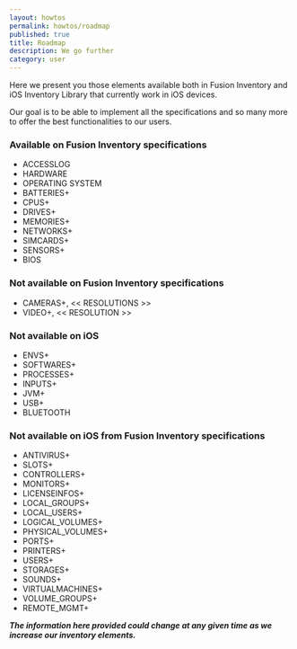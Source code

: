 ```yaml
---
layout: howtos
permalink: howtos/roadmap
published: true
title: Roadmap
description: We go further
category: user
---
```

Here we present you those elements available both in Fusion Inventory and iOS Inventory Library that currently work in iOS devices.

Our goal is to be able to implement all the specifications and so many more to offer the best functionalities to our users.

### Available on Fusion Inventory specifications

- ACCESSLOG
- HARDWARE
- OPERATING SYSTEM
- BATTERIES+
- CPUS+
- DRIVES+
- MEMORIES+
- NETWORKS+
- SIMCARDS+
- SENSORS+ 
- BIOS

### Not available on Fusion Inventory specifications

- CAMERAS+, << RESOLUTIONS >>
- VIDEO+, << RESOLUTION >>

### Not available on iOS

- ENVS+
- SOFTWARES+
- PROCESSES+
- INPUTS+ 
- JVM+ 
- USB+ 
- BLUETOOTH

### Not available on iOS from Fusion Inventory specifications

- ANTIVIRUS+
- SLOTS+
- CONTROLLERS+
- MONITORS+
- LICENSEINFOS+
- LOCAL_GROUPS+
- LOCAL_USERS+
- LOGICAL_VOLUMES+
- PHYSICAL_VOLUMES+
- PORTS+
- PRINTERS+
- USERS+
- STORAGES+
- SOUNDS+
- VIRTUALMACHINES+
- VOLUME_GROUPS+
- REMOTE_MGMT+



_**The information here provided could change at any given time as we increase our inventory elements.**_

